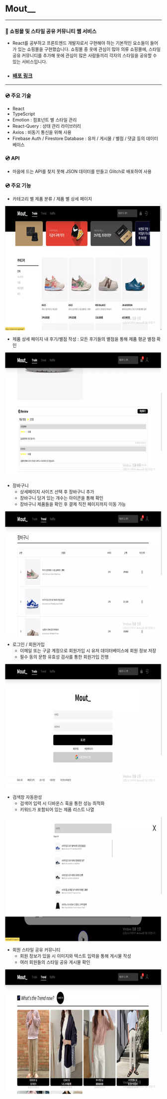 # Mout\_\_

---

### 🥼 쇼핑몰 및 스타일 공유 커뮤니티 웹 서비스

- React를 공부하고 프론트엔드 개발자로서 구현해야 하는 기본적인 요소들이 들어가 있는 쇼핑몰을 구현했습니다. 쇼핑몰 중 옷에 관심이 많아 의류 쇼핑몰에, 스타일 공유 커뮤니티를 추가해 옷에 관심이 많은 사람들끼리 각자의 스타일을 공유할 수 있는 서비스입니다.
- ### [배포 링크](https://mjstore.vercel.app/)
---

### 💿 주요 기술

- React
- TypeScript
- Emotion : 컴포넌트 별 스타일 관리
- React-Query : 상태 관리 라이브러리
- Axios : 비동기 통신을 위해 사용
- Firebase Auth / Firestore Database : 유저 / 게시물 / 별점 / 댓글 등의 데이터베이스

### 💿 API

- 마음에 드는 API를 찾지 못해 JSON 데이터를 만들고 Glitch로 배포하여 사용

### 💿 주요 기능

- 카테고리 별 제품 분류 / 제품 별 상세 페이지
<img src = "src/assets/카테고리.webp" width=700 height=400 />

- 제품 상세 페이지 내 후기/별점 작성 : 모든 후기들의 별점을 통해 제품 평균 별점 확인
<img src = "src/assets/별점.webp" width=700 height=400 />

- 장바구니
  - 상세페이지 사이즈 선택 후 장바구니 추가
  - 장바구니 담겨 있는 개수는 아이콘을 통해 확인
  - 장바구니 제품들을 확인 후 결제 직전 페이지까지 이동 가능
<img src = "src/assets/장바구니.webp" width=700 height=400 />

- 로그인 / 회원가입
  - 이메일 또는 구글 계정으로 회원가입 시 유저 데이터베이스에 회원 정보 저장
  - 필수 동의 문항 유효성 검사를 통한 회원가입 진행
<img src = "src/assets/로그인및회원가입.webp" width=700 height=400 />

- 검색창 자동완성
  - 검색어 입력 시 디바운스 훅을 통한 성능 최적화
  - 키워드가 포함되어 있는 제품 리스트 나열
<img src = "src/assets/검색창.webp" width=700 height=400 />

- 회원 스타일 공유 커뮤니티
  - 회원 정보가 있을 시 이미지와 텍스트 입력을 통해 게시물 작성
  - 여러 회원들의 스타일 공유 게시물 확인
<img src = "src/assets/트렌드페이지.webp" width=700 height=400 />

